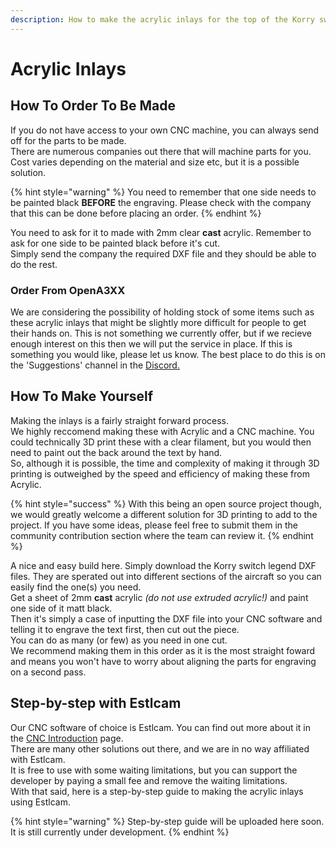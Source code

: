 ```yaml
---
description: How to make the acrylic inlays for the top of the Korry switch.
---
```


# Acrylic Inlays

## How To Order To Be Made

If you do not have access to your own CNC machine, you can always send off for the parts to be made.  
There are numerous companies out there that will machine parts for you. Cost varies depending on the material and size etc, but it is a possible solution.

{% hint style="warning" %}
You need to remember that one side needs to be painted black **BEFORE** the engraving. Please check with the company that this can be done before placing an order.
{% endhint %}

You need to ask for it to made with 2mm clear **cast** acrylic. Remember to ask for one side to be painted black before it's cut.  
Simply send the company the required DXF file and they should be able to do the rest.

### Order From OpenA3XX

We are considering the possibility of holding stock of some items such as these acrylic inlays that might be slightly more difficult for people to get their hands on. This is not something we currently offer, but if we recieve enough interest on this then we will put the service in place. If this is something you would like, please let us know. The best place to do this is on the 'Suggestions' channel in the [Discord.](https://discord.gg/55aufspsDs)

## How To Make Yourself

Making the inlays is a fairly straight forward process.  
We highly reccomend making these with Acrylic and a CNC machine. You could technically 3D print these with a clear filament, but you would then need to paint out the back around the text by hand.  
So, although it is possible, the time and complexity of making it through 3D printing is outweighed by the speed and efficiency of making these from Acrylic.

{% hint style="success" %}
 With this being an open source project though, we would greatly welcome a different solution for 3D printing to add to the project. If you have some ideas, please feel free to submit them in the community contribution section where the team can review it.
{% endhint %}

A nice and easy build here. Simply download the Korry switch legend DXF files. They are sperated out into different sections of the aircraft so you can easily find the one\(s\) you need.  
Get a sheet of 2mm **cast** acrylic _\(do not use extruded acrylic!\)_ and paint one side of it matt black.  
Then it's simply a case of inputting the DXF file into your CNC software and telling it to engrave the text first, then cut out the piece.  
You can do as many \(or few\) as you need in one cut.  
We recommend making them in this order as it is the most straight foward and means you won't have to worry about aligning the parts for engraving on a second pass.

## Step-by-step with Estlcam

Our CNC software of choice is Estlcam. You can find out more about it in the [CNC Introduction](../cnc-milling/intro.md) page.  
There are many other solutions out there, and we are in no way affiliated with Estlcam.  
It is free to use with some waiting limitations, but you can support the developer by paying a small fee and remove the waiting limitations.  
With that said, here is a step-by-step guide to making the acrylic inlays using Estlcam.

{% hint style="warning" %}
Step-by-step guide will be uploaded here soon. It is still currently under development.
{% endhint %}

